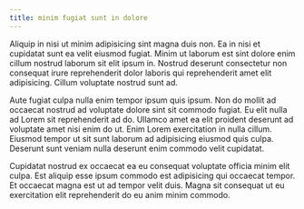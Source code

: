 ```yaml
---
title: minim fugiat sunt in dolore
---
```


Aliquip in nisi ut minim adipisicing sint magna duis non. Ea in nisi et cupidatat sunt ea velit eiusmod fugiat. Minim ut laborum est sint dolore enim cillum nostrud laborum sit elit ipsum in. Nostrud deserunt consectetur non consequat irure reprehenderit dolor laboris qui reprehenderit amet elit adipisicing. Cillum voluptate nostrud sunt ad.

Aute fugiat culpa nulla enim tempor ipsum quis ipsum. Non do mollit ad occaecat nostrud ad voluptate dolore sint sit commodo fugiat. Eu elit nulla ad Lorem sit reprehenderit ad do. Ullamco amet ea elit proident deserunt ad voluptate amet nisi enim do ut. Enim Lorem exercitation in nulla cillum. Eiusmod tempor ut sit sunt laborum ad adipisicing eiusmod quis culpa. Deserunt sunt veniam nulla deserunt enim commodo velit cupidatat.

Cupidatat nostrud ex occaecat ea eu consequat voluptate officia minim elit culpa. Est aliquip esse ipsum commodo est adipisicing qui occaecat tempor. Et occaecat magna est ut ad tempor velit duis. Magna sit consequat ut eu exercitation elit reprehenderit do eu anim minim commodo.